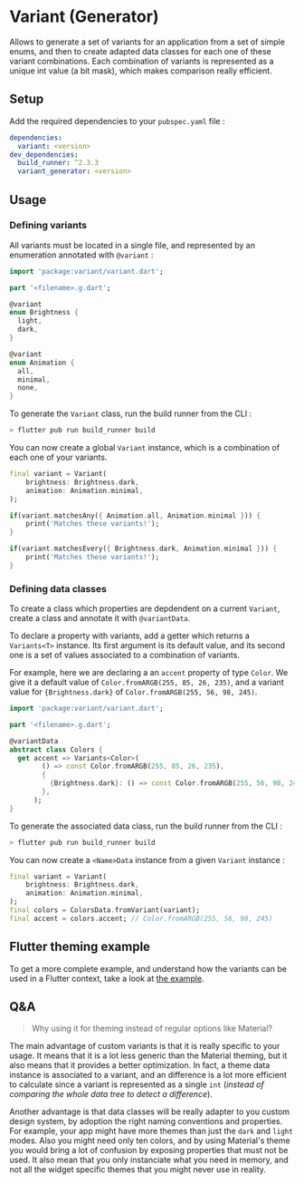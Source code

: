 # Variant (Generator)

Allows to generate a set of variants for an application from a set of simple enums, and then to create adapted data classes for each one of these variant combinations. Each combination of variants is represented as a unique int value (a bit mask), which makes comparison really efficient.

## Setup

Add the required dependencies to your `pubspec.yaml` file :

```yaml
dependencies:
  variant: <version>
dev_dependencies:
  build_runner: ^2.3.3
  variant_generator: <version>
```

## Usage

### Defining variants

All variants must be located in a single file, and represented by an enumeration annotated with `@variant` :

```dart
import 'package:variant/variant.dart';

part '<filename>.g.dart';

@variant
enum Brightness {
  light,
  dark,
}

@variant
enum Animation {
  all,
  minimal,
  none,
}
```

To generate the `Variant` class, run the build runner from the CLI : 

```bash
> flutter pub run build_runner build
```

You can now create a global `Variant` instance, which is a combination of each one of your variants.

```dart
final variant = Variant(
    brightness: Brightness.dark,
    animation: Animation.minimal,
);

if(variant.matchesAny({ Animation.all, Animation.minimal })) {
    print('Matches these variants!');
}

if(variant.matchesEvery({ Brightness.dark, Animation.minimal })) {
    print('Matches these variants!');
}
```

### Defining data classes

To create a class which properties are depdendent on a current `Variant`, create a class and annotate it with `@variantData`.

To declare a property with variants, add a getter which returns a `Variants<T>` instance. Its first argument is its default value, and its second one is a set of values associated to a combination of variants.

For example, here we are declaring a an `accent` property of type `Color`. We give it a default value of `Color.fromARGB(255, 85, 26, 235)`, and a variant value for `{Brightness.dark}` of `Color.fromARGB(255, 56, 98, 245)`.

```dart
import 'package:variant/variant.dart';

part '<filename>.g.dart';

@variantData
abstract class Colors {
  get accent => Variants<Color>(
        () => const Color.fromARGB(255, 85, 26, 235),
        {
          {Brightness.dark}: () => const Color.fromARGB(255, 56, 98, 245),
        },
      );
}
```

To generate the associated data class, run the build runner from the CLI : 

```bash
> flutter pub run build_runner build
```

You can now create a `<Name>Data` instance from a given `Variant` instance :

```dart
final variant = Variant(
    brightness: Brightness.dark,
    animation: Animation.minimal,
);
final colors = ColorsData.fromVariant(variant);
final accent = colors.accent; // Color.fromARGB(255, 56, 98, 245)
```

## Flutter theming example

To get a more complete example, and understand how the variants can be used in a Flutter context, take a look at [the example](https://github.com/aloisdeniel/variant/tree/main/packages/flutter_example).

## Q&A

> Why using it for theming instead of regular options like Material?

The main advantage of custom variants is that it is really specific to your usage. It means that it is a lot less generic than the Material theming, but it also means that it provides a better optimization. In fact, a theme data instance is associated to a variant, and an difference is a lot more efficient to calculate since a variant is represented as a single `int` (*instead of comparing the whole data tree to detect a difference*).

Another advantage is that data classes will be really adapter to you custom design system, by adoption the right naming conventions and properties. For example, your app might have more themes than just the `dark` and `light` modes. Also you might need only ten colors, and by using Material's theme you would bring a lot of confusion by exposing properties that must not be used. It also mean that you only instanciate what you need in memory, and not all the widget specific themes that you might never use in reality.
